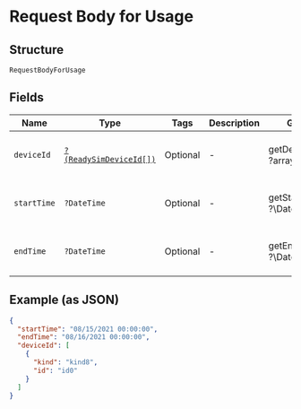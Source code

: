 
# Request Body for Usage

## Structure

`RequestBodyForUsage`

## Fields

| Name | Type | Tags | Description | Getter | Setter |
|  --- | --- | --- | --- | --- | --- |
| `deviceId` | [`?(ReadySimDeviceId[])`](../../doc/models/ready-sim-device-id.md) | Optional | - | getDeviceId(): ?array | setDeviceId(?array deviceId): void |
| `startTime` | `?DateTime` | Optional | - | getStartTime(): ?\DateTime | setStartTime(?\DateTime startTime): void |
| `endTime` | `?DateTime` | Optional | - | getEndTime(): ?\DateTime | setEndTime(?\DateTime endTime): void |

## Example (as JSON)

```json
{
  "startTime": "08/15/2021 00:00:00",
  "endTime": "08/16/2021 00:00:00",
  "deviceId": [
    {
      "kind": "kind8",
      "id": "id0"
    }
  ]
}
```

